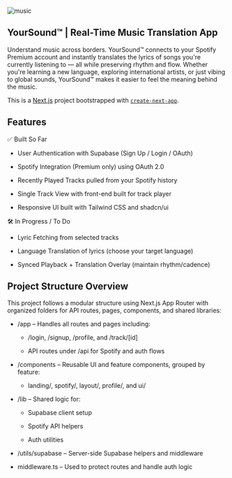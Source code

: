 ![music](https://github.com/user-attachments/assets/75620846-4d4b-4d79-9e49-383bc678e5c6)

## YourSound™ | Real-Time Music Translation App

Understand music across borders.
YourSound™ connects to your Spotify Premium account and instantly translates the lyrics of songs you're currently listening to — all while preserving rhythm and flow. Whether you're learning a new language, exploring international artists, or just vibing to global sounds, YourSound™ makes it easier to feel the meaning behind the music.

This is a [Next.js](https://nextjs.org) project bootstrapped with [`create-next-app`](https://nextjs.org/docs/app/api-reference/cli/create-next-app).

## Features

✅ Built So Far

- User Authentication with Supabase (Sign Up / Login / OAuth)

- Spotify Integration (Premium only) using OAuth 2.0

- Recently Played Tracks pulled from your Spotify history

- Single Track View with front-end built for track player

- Responsive UI built with Tailwind CSS and shadcn/ui

🛠️ In Progress / To Do

- Lyric Fetching from selected tracks

- Language Translation of lyrics (choose your target language)

- Synced Playback + Translation Overlay (maintain rhythm/cadence)

## Project Structure Overview

This project follows a modular structure using Next.js App Router with organized folders for API routes, pages, components, and shared libraries:

- /app – Handles all routes and pages including:

  - /login, /signup, /profile, and /track/[id]

  - API routes under /api for Spotify and auth flows

- /components – Reusable UI and feature components, grouped by feature:

  - landing/, spotify/, layout/, profile/, and ui/

- /lib – Shared logic for:

  - Supabase client setup

  - Spotify API helpers

  - Auth utilities

- /utils/supabase – Server-side Supabase helpers and middleware

- middleware.ts – Used to protect routes and handle auth logic
